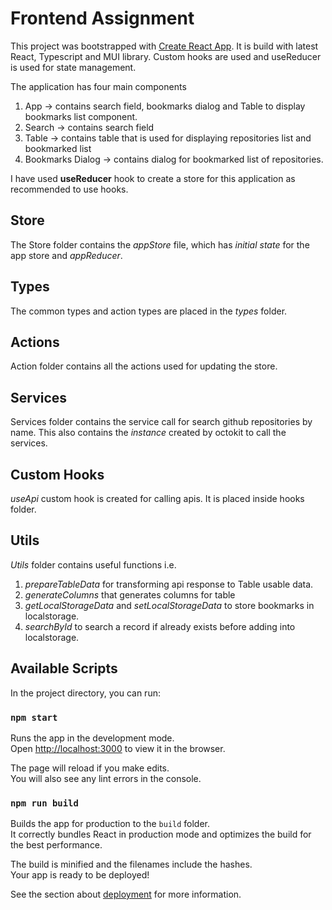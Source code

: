 # Frontend Assignment

This project was bootstrapped with [Create React App](https://github.com/facebook/create-react-app). It is build with latest React, Typescript and MUI library. Custom hooks are used and useReducer is used for state management.

The application has four main components
1. App -> contains search field, bookmarks dialog and Table to display bookmarks list component.
2. Search -> contains search field
3. Table -> contains table that is used for displaying repositories list and bookmarked list
4. Bookmarks Dialog -> contains dialog for bookmarked list of repositories.

I have used **useReducer** hook to create a store for this application as recommended to use hooks.

## Store
The Store folder contains the *appStore* file, which has *initial state* for the app store and *appReducer*.

## Types
The common types and action types are placed in the *types* folder.

## Actions
Action folder contains all the actions used for updating the store.

## Services
Services folder contains the service call for search github repositories by name. This also contains the *instance* created by octokit to call the services.

## Custom Hooks
*useApi* custom hook is created for calling apis. It is placed inside hooks folder.

## Utils
*Utils* folder contains useful functions i.e. 

1. *prepareTableData* for transforming api response to Table usable data.
2. *generateColumns* that generates columns for table  
3. *getLocalStorageData* and *setLocalStorageData* to store bookmarks in localstorage.
4. *searchById* to search a record if already exists before adding into localstorage.


## Available Scripts

In the project directory, you can run:

### `npm start`

Runs the app in the development mode.\
Open [http://localhost:3000](http://localhost:3000) to view it in the browser.

The page will reload if you make edits.\
You will also see any lint errors in the console.

### `npm run build`

Builds the app for production to the `build` folder.\
It correctly bundles React in production mode and optimizes the build for the best performance.

The build is minified and the filenames include the hashes.\
Your app is ready to be deployed!

See the section about [deployment](https://facebook.github.io/create-react-app/docs/deployment) for more information.

